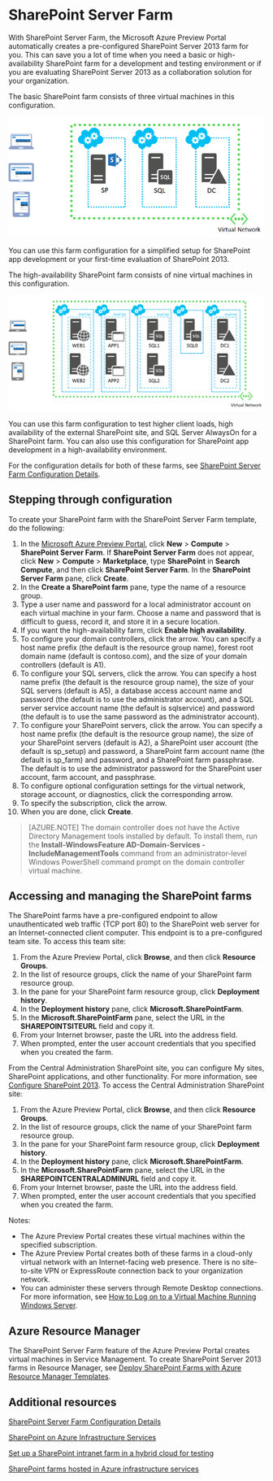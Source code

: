 <properties
	pageTitle="SharePoint Server Farm"
	description="You can quickly create a new SharePoint Server 2013 farm using the SharePoint Server Farm feature in the Azure Preview Portal."
	services="virtual-machines"
	documentationCenter=""
	authors="JoeDavies-MSFT"
	manager="timlt"
	editor=""
	tags="azure-service-management"/>

<tags
	ms.service="virtual-machines"
	ms.workload="infrastructure-services"
	ms.tgt_pltfrm="vm-windows-sharepoint"
	ms.devlang="na"
	ms.topic="article"
	ms.date="07/07/2015"
	ms.author="josephd"/>

# SharePoint Server Farm

With SharePoint Server Farm, the Microsoft Azure Preview Portal automatically creates a pre-configured SharePoint Server 2013 farm for you. This can save you a lot of time when you need a basic or high-availability SharePoint farm for a development and testing environment or if you are evaluating SharePoint Server 2013 as a collaboration solution for your organization.

The basic SharePoint farm consists of three virtual machines in this configuration.

![sharepointfarm](./media/virtual-machines-sharepoint-farm-azure-preview/SPFarm_Basic.png)

You can use this farm configuration for a simplified setup for SharePoint app development or your first-time evaluation of SharePoint 2013.

The high-availability SharePoint farm consists of nine virtual machines in this configuration.

![sharepointfarm](./media/virtual-machines-sharepoint-farm-azure-preview/SPFarm_HighAvail.png)

You can use this farm configuration to test higher client loads, high availability of the external SharePoint site, and SQL Server AlwaysOn for a SharePoint farm. You can also use this configuration for SharePoint app development in a high-availability environment.

For the configuration details for both of these farms, see [SharePoint Server Farm Configuration Details](virtual-machines-sharepoint-farm-config-azure-preview.md).

## Stepping through configuration

To create your SharePoint farm with the SharePoint Server Farm template, do the following:

1. In the [Microsoft Azure Preview Portal](https://portal.azure.com/), click  **New** > **Compute** > **SharePoint Server Farm**. If **SharePoint Server Farm** does not appear, click **New** > **Compute** > **Marketplace**, type **SharePoint** in **Search Compute**, and then click **SharePoint Server Farm**. In the **SharePoint Server Farm** pane, click **Create**.
2. In the **Create a SharePoint farm** pane, type the name of a resource group.
3. Type a user name and password for a local administrator account on each virtual machine in your farm. Choose a name and password that is difficult to guess, record it, and store it in a secure location.
4. If you want the high-availability farm, click **Enable high availability**.
5. To configure your domain controllers, click the arrow. You can specify a host name prefix (the default is the resource group name), forest root domain name (default is contoso.com), and the size of your domain controllers (default is A1).
6. To configure your SQL servers, click the arrow. You can specify a host name prefix (the default is the resource group name), the size of your SQL servers (default is A5), a database access account name and password (the default is to use the administrator account), and a SQL server service account name (the default is sqlservice) and password (the default is to use the same password as the administrator account).
7. To configure your SharePoint servers, click the arrow. You can specify a host name prefix (the default is the resource group name), the size of your SharePoint servers (default is A2), a SharePoint user account (the default is sp_setup) and password, a SharePoint farm account name (the default is sp_farm) and password, and a SharePoint farm passphrase. The default is to use the administrator password for the SharePoint user account, farm account, and passphrase.
8. To configure optional configuration settings for the virtual network, storage account, or diagnostics, click the corresponding arrow.
9. To specify the subscription, click the arrow.
10. When you are done, click **Create**.

> [AZURE.NOTE] The domain controller does not have the Active Directory Management tools installed by default. To install them, run the **Install-WindowsFeature AD-Domain-Services -IncludeManagementTools** command from an administrator-level Windows PowerShell command prompt on the domain controller virtual machine.

## Accessing and managing the SharePoint farms

The SharePoint farms have a pre-configured endpoint to allow unauthenticated web traffic (TCP port 80) to the SharePoint web server for an Internet-connected client computer. This endpoint is to a pre-configured team site. To access this team site:

1.	From the Azure Preview Portal, click **Browse**, and then click **Resource Groups**.
2.	In the list of resource groups, click the name of your SharePoint farm resource group.
3.	In the pane for your SharePoint farm resource group, click **Deployment history**.
4.	In the **Deployment history** pane, click **Microsoft.SharePointFarm**.
5.	In the **Microsoft.SharePointFarm** pane, select the URL in the **SHAREPOINTSITEURL** field and copy it.
6.	From your Internet browser, paste the URL into the address field.
7.	When prompted, enter the user account credentials that you specified when you created the farm.

From the Central Administration SharePoint site, you can configure My sites, SharePoint applications, and other functionality. For more information, see [Configure SharePoint 2013](http://technet.microsoft.com/library/ee836142.aspx). To access the Central Administration SharePoint site:

1.	From the Azure Preview Portal, click **Browse**, and then click **Resource Groups**.
2.	In the list of resource groups, click the name of your SharePoint farm resource group.
3.	In the pane for your SharePoint farm resource group, click **Deployment history**.
4.	In the **Deployment history** pane, click **Microsoft.SharePointFarm**.
5.	In the **Microsoft.SharePointFarm** pane, select the URL in the **SHAREPOINTCENTRALADMINURL** field and copy it.
6.	From your Internet browser, paste the URL into the address field.
7.	When prompted, enter the user account credentials that you specified when you created the farm.


Notes:

- The Azure Preview Portal creates these virtual machines within the specified subscription.
- The Azure Preview Portal creates both of these farms in a cloud-only virtual network with an Internet-facing web presence. There is no site-to-site VPN or ExpressRoute connection back to your organization network.
- You can administer these servers through Remote Desktop connections. For more information, see [How to Log on to a Virtual Machine Running Windows Server](virtual-machines-log-on-windows-server.md).

## Azure Resource Manager

The SharePoint Server Farm feature of the Azure Preview Portal creates virtual machines in Service Management. To create SharePoint Server 2013 farms in Resource Manager, see [Deploy SharePoint Farms with Azure Resource Manager Templates](virtual-machines-workload-template-sharepoint.md).

## Additional resources

[SharePoint Server Farm Configuration Details](virtual-machines-sharepoint-farm-config-azure-preview.md)

[SharePoint on Azure Infrastructure Services](http://msdn.microsoft.com/library/azure/dn275955.aspx)

[Set up a SharePoint intranet farm in a hybrid cloud for testing](../virtual-network/virtual-networks-setup-sharepoint-hybrid-cloud-testing.md)

[SharePoint farms hosted in Azure infrastructure services](virtual-machines-sharepoint-infrastructure-services.md)
